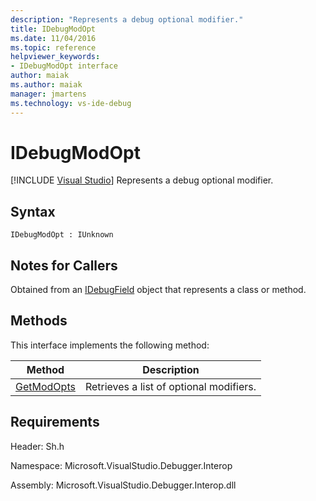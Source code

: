 ```yaml
---
description: "Represents a debug optional modifier."
title: IDebugModOpt
ms.date: 11/04/2016
ms.topic: reference
helpviewer_keywords:
- IDebugModOpt interface
author: maiak
ms.author: maiak
manager: jmartens
ms.technology: vs-ide-debug
---
```

# IDebugModOpt

 [!INCLUDE [Visual Studio](~/includes/applies-to-version/vs-windows-only.md)]
Represents a debug optional modifier.

## Syntax

```
IDebugModOpt : IUnknown
```

## Notes for Callers
 Obtained from an [IDebugField](../../../extensibility/debugger/reference/idebugfield.md) object that represents a class or method.

## Methods
 This interface implements the following method:

|Method|Description|
|------------|-----------------|
|[GetModOpts](../../../extensibility/debugger/reference/idebugmodopt-getmodopts.md)|Retrieves a list of optional modifiers.|

## Requirements
 Header: Sh.h

 Namespace: Microsoft.VisualStudio.Debugger.Interop

 Assembly: Microsoft.VisualStudio.Debugger.Interop.dll
